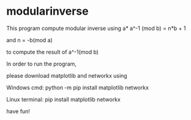 # modularinverse

This program compute modular inverse using a* a^-1 (mod b) = n*b + 1

and n = -b(mod a)

to compute the result of a^-1(mod b)

In order to run the program,

please download matplotlib and networkx using

Windows cmd: python -m pip install matplotlib networkx

Linux terminal: pip install matplotlib networkx 

have fun!
